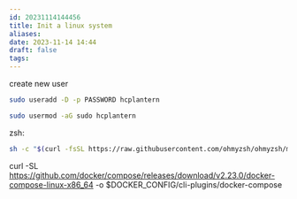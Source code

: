 ```yaml
---
id: 20231114144456
title: Init a linux system
aliases: 
date: 2023-11-14 14:44
draft: false
tags:
---
```

create new user

```sh
sudo useradd -D -p PASSWORD hcplantern

sudo usermod -aG sudo hcplantern

```

zsh:
```zsh
sh -c "$(curl -fsSL https://raw.githubusercontent.com/ohmyzsh/ohmyzsh/master/tools/install.sh)"

```

curl -SL https://github.com/docker/compose/releases/download/v2.23.0/docker-compose-linux-x86_64 -o $DOCKER_CONFIG/cli-plugins/docker-compose